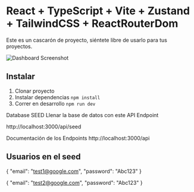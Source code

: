 # React + TypeScript + Vite + Zustand + TailwindCSS + ReactRouterDom

Este es un cascarón de proyecto, siéntete libre de usarlo para tus proyectos.

<img src="https://github.com/Klerith/zustand-mini-curso/blob/main/public/screenshot.png?raw=true" alt="Dashboard Screenshot">



## Instalar

1. Clonar proyecto
2. Instalar dependencias ```npm install```
3. Correr en desarrollo ```npm run dev```

Database SEED
Llenar la base de datos con este API Endpoint

http://localhost:3000/api/seed⁠

Documentación de los Endpoints
http://localhost:3000/api⁠


## Usuarios en el seed
{
    "email": "test1@google.com",
    "password": "Abc123"
}

{
    "email": "test2@google.com",
    "password": "Abc123"
}
